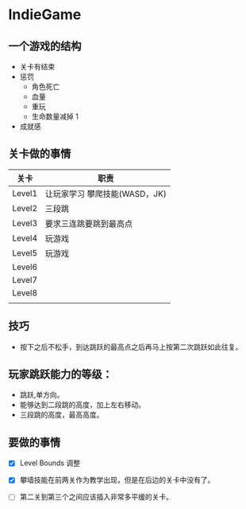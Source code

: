 # IndieGame



## 一个游戏的结构

* 关卡有结束
* 惩罚
  * 角色死亡
  * 血量
  * 重玩
  * 生命数量减掉 1 
* 成就感





## 关卡做的事情

| 关卡   | 职责                          |
| ------ | ----------------------------- |
| Level1 | 让玩家学习 攀爬技能(WASD，JK) |
| Level2 | 三段跳                        |
| Level3 | 要求三连跳要跳到最高点        |
| Level4 | 玩游戏                        |
| Level5 | 玩游戏                        |
| Level6 |                               |
| Level7 |                               |
| Level8 |                               |
|        |                               |





## 技巧

* 按下之后不松手，到达跳跃的最高点之后再马上按第二次跳跃如此往复。



## 玩家跳跃能力的等级：

* 跳跃,单方向。
* 能够达到二段跳的高度，加上左右移动。
* 三段跳的高度，最高高度。



## 要做的事情

- [x] Level Bounds  调整

- [x] 攀墙技能在前两关作为教学出现，但是在后边的关卡中没有了。

- [ ] 第二关到第三个之间应该插入非常多平缓的关卡。
